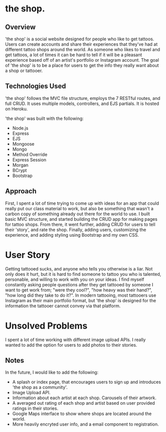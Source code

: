 # the shop.

## Overview
'the shop' is a social website designed for people who like to get tattoos. Users can create accounts and share their experiences that they've had at different tattoo shops around the world. As someone who likes to travel and get tattoos, a lot of times it can be hard to tell if it will be a pleasant experience based off of an artist's portfolio or Instagram account. The goal of 'the shop' is to be a place for users to get the info they really want about a shop or tattooer.

## Technologies Used
'the shop' follows the MVC file structure, employs the 7 RESTful routes, and full CRUD. It uses multiple models, controllers, and EJS partials. It is hosted on Heroku.

'the shop' was built with the following:
- Node.js
- Express
- EJS
- Mongoose
- Mongo
- Method Override
- Express Session
- Morgan
- BCrypt
- Bootstrap

## Approach
First, I spent a lot of time trying to come up with ideas for an app that could really put our class material to work, but also be something that wasn't a carbon copy of something already out there for the world to use. I built basic MVC structure, and started building the CRUD app for making pages for tattoo shops. From there, it went further, adding CRUD for users to tell their 'story', and rate the shop. Finally, adding users, customizing the experience, and adding styling using Bootstrap and my own CSS.

# User Story
Getting tattooed sucks, and anyone who tells you otherwise is a liar. Not only does it hurt, but it is hard to find someone to tattoo you who is talented, personable, and willing to work with you on your ideas. I find myself constantly asking people questions after they get tattooed by someone I want to get work from; "were they cool?", "how heavy was their hand?", "how long did they take to do it?". In modern tattooing, most tattooers use Instagram as their main portfolio format, but 'the shop' is designed for the information the tattooer cannot convey via that platform.

# Unsolved Problems
I spent a lot of time working with different image upload APIs. I really wanted to add the option for users to add photos to their stories.

## Notes
In the future, I would like to add the following:

- A splash or index page, that encourages users to sign up and introduces 'the shop as a community'.
- Image Upload API.
- Information about each artist at each shop. Carousels of their artwork.
- A averaged out rating of each shop and artist based on user provided ratings in their stories.
- Google Maps interface to show where shops are located around the world.
- More heavily encryted user info, and a email component to registration.
